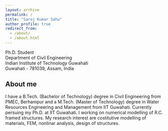 ```yaml
---
layout: archive
permalink: /
title: "Saroj Kumar Sahu"
author_profile: true
redirect_from: 
  - /about/
  - /about.html
---
```


Ph.D. Student <br/>
Department of Civil Engineering <br/>
Indian Institute of Technology Guwahati <br/>
Guwahati - 781039, Assam, India <br/>


## About me 
I have a B.Tech. (Bachelor of Technology) degree in Civil Engineering from PMEC, Berhampur and a M.Tech. (Master of Technology) degree in Water Resources Engineering and Management from IIT Guwahati. Currently persuing my Ph.D. at IIT Guwahati. I working on numerical modelling of R.C. framed structures. My research interest are costitutive modelling of materials, FEM, nonlinar analysis, design of structures.   
